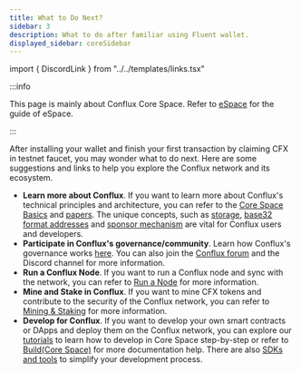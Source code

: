 ```yaml
---
title: What to Do Next?
sidebar: 3
description: What to do after familiar using Fluent wallet.
displayed_sidebar: coreSidebar
---
```


import { DiscordLink } from "../../templates/links.tsx"

:::info

This page is mainly about Conflux Core Space. Refer to [eSpace](../../espace/Overview.md) for the guide of eSpace.

:::

After installing your wallet and finish your first transaction by claiming CFX in testnet faucet, you may wonder what to do next. Here are some suggestions and links to help you explore the Conflux network and its ecosystem.

- **Learn more about Conflux**. If you want to learn more about Conflux's technical principles and architecture, you can refer to the [Core Space Basics](/docs/category/core-space-basics) and [papers](../../general/conflux-basics/additional-resources/papers.md). The unique concepts, such as [storage](../core-space-basics/storage.md), [base32 format addresses](../core-space-basics/addresses.md) and [sponsor mechanism](../core-space-basics/internal-contracts/sponsor-whitelist-control.md) are vital for Conflux users and developers.
- **Participate in Conflux's governance/community**. Learn how Conflux's governance works [here](../../general/conflux-basics/conflux-governance/governance-overview.md). You can also join the [Conflux forum](https://forum.conflux.fun/) and the <DiscordLink>Discord channel</DiscordLink> for more information.
- **Run a Conflux Node**. If you want to run a Conflux node and sync with the network, you can refer to [Run a Node](/docs/category/run-a-node) for more information.
- **Mine and Stake in Conflux**. If you want to mine CFX tokens and contribute to the security of the Conflux network, you can refer to [Mining & Staking](/docs/category/mining--staking) for more information.
- **Develop for Conflux**. If you want to develop your own smart contracts or DApps and deploy them on the Conflux network, you can explore our [tutorials](/docs/category/tutorial) to learn how to develop in Core Space step-by-step or refer to [Build(Core Space)](/docs/category/build) for more documentation help. There are also [SDKs and tools](/docs/category/sdks-and-tools) to simplify your development process.
